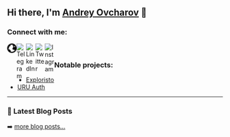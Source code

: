 ## Hi there, I'm [Andrey Ovcharov][website] 👋

### Connect with me:

[<img align="left" alt="Website - ovcharov.me" width="22px" src="https://raw.githubusercontent.com/iconic/open-iconic/master/svg/globe.svg" />][website]
[<img align="left" alt="Telegram" width="22px" src="https://cdn.jsdelivr.net/npm/simple-icons@v3/icons/telegram.svg" />][telegram]
[<img align="left" alt="LinkedIn" width="22px" src="https://cdn.jsdelivr.net/npm/simple-icons@v3/icons/linkedin.svg" />][linkedin]
[<img align="left" alt="Twitter" width="22px" src="https://cdn.jsdelivr.net/npm/simple-icons@v3/icons/twitter.svg" />][twitter]
[<img align="left" alt="Instagram" width="22px" src="https://cdn.jsdelivr.net/npm/simple-icons@v3/icons/instagram.svg" />][instagram]

<br />

### Notable projects:

* [Exploristo](https://exploristo.com)
* [URU Auth](https://en.ovcharov.me/category/fido2/)

---

### 📕 Latest Blog Posts

<!-- BLOG-POST-LIST:START -->
<!-- BLOG-POST-LIST:END -->

➡️ [more blog posts...](https://en.ovcharov.me)

[website]: https://en.ovcharov.me
[twitter]: https://twitter.com/snakeye
[instagram]: https://www.instagram.com/andrey.ovcharov/
[linkedin]: https://www.linkedin.com/in/snakeye/
[telegram]: https://telegram.me/andrey_ovcharov
